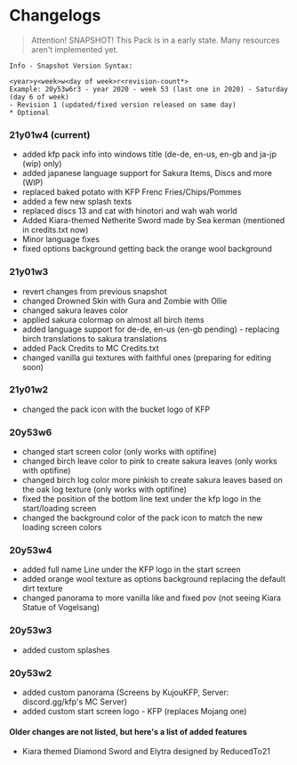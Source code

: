 # Changelogs

> Attention! SNAPSHOT! This Pack is in a early state. Many resources aren't implemented yet.
```
Info - Snapshot Version Syntax:

<year>y<week>w<day of week>r<revision-count*>
Example: 20y53w6r3 - year 2020 - week 53 (last one in 2020) - Saturday (day 6 of week)
- Revision 1 (updated/fixed version released on same day)
* Optional
```

### 21y01w4 (current)
- added kfp pack info into windows title (de-de, en-us, en-gb and ja-jp (wip) only)
- added japanese language support for Sakura Items, Discs and more (WIP)
- replaced baked potato with KFP Frenc Fries/Chips/Pommes
- added a few new splash texts
- replaced discs 13 and cat with hinotori and wah wah world
- Added Kiara-themed Netherite Sword made by Sea kerman (mentioned in credits.txt now)
- Minor language fixes
- fixed options background getting back the orange wool background

### 21y01w3
- revert changes from previous snapshot
- changed Drowned Skin with Gura and Zombie with Ollie
- changed sakura leaves color
- applied sakura colormap on almost all birch items
- added language support for de-de, en-us (en-gb pending) - replacing birch translations to sakura translations
- added Pack Credits to MC Credits.txt
- changed vanilla gui textures with faithful ones (preparing for editing soon)

### 21y01w2
- changed the pack icon with the bucket logo of KFP

### 20y53w6
- changed start screen color (only works with optifine)
- changed birch leave color to pink to create sakura leaves (only works with optifine)
- changed birch log color more pinkish to create sakura leaves based on the oak log texture (only works with optifine)
- fixed the position of the bottom line text under the kfp logo in the start/loading screen
- changed the background color of the pack icon to match the new loading screen colors

### 20y53w4
- added full name Line under the KFP logo in the start screen
- added orange wool texture as options background replacing the default dirt texture
- changed panorama to more vanilla like and fixed pov (not seeing Kiara Statue of Vogelsang)

### 20y53w3
- added custom splashes

### 20y53w2
- added custom panorama (Screens by KujouKFP, Server: discord.gg/kfp's MC Server)
- added custom start screen logo - KFP (replaces Mojang one)

#### Older changes are not listed, but here's a list of added features
- Kiara themed Diamond Sword and Elytra designed by ReducedTo21
